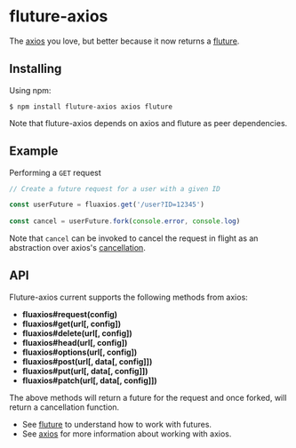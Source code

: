 # fluture-axios

The [axios](https://github.com/axios/axios) you love, but better because it now returns a [fluture](https://github.com/fluture-js/Fluture).

## Installing

Using npm:

`$ npm install fluture-axios axios fluture`

Note that fluture-axios depends on axios and fluture as peer dependencies.

## Example

Performing a `GET` request

```js
// Create a future request for a user with a given ID

const userFuture = fluaxios.get('/user?ID=12345')
    
const cancel = userFuture.fork(console.error, console.log)
```

Note that `cancel` can be invoked to cancel the request in flight as an abstraction over axios's [cancellation](https://github.com/axios/axios#cancellation).

## API

Fluture-axios current supports the following methods from axios:

- **fluaxios#request(config)**
- **fluaxios#get(url[, config])**
- **fluaxios#delete(url[, config])**
- **fluaxios#head(url[, config])**
- **fluaxios#options(url[, config])**
- **fluaxios#post(url[, data[, config]])**
- **fluaxios#put(url[, data[, config]])**
- **fluaxios#patch(url[, data[, config]])**

The above methods will return a future for the request and once forked, will return a cancellation function.

* See [fluture](https://github.com/fluture-js/Fluture) to understand how to work with futures.
* See [axios](https://github.com/axios/axios) for more information about working with axios.
